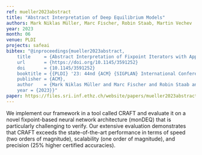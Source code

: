 ```yaml
---
ref: mueller2023abstract
title: "Abstract Interpretation of Deep Equilibrium Models"
authors: Mark Niklas Müller, Marc Fischer, Robin Staab, Martin Vechev
year: 2023
month: 06
venue: PLDI 
projects: safeai
bibtex: "@inproceedings{mueller2023abstract,
	title     = {Abstract Interpretation of Fixpoint Iterators with Applications to Neural Networks},
  	url       = {https://doi.org/10.1145/3591252}
  	doi       = {10.1145/3591252}
	booktitle = {{PLDI} '23: 44nd {ACM} {SIGPLAN} International Conference on Programming Language Design and Implementation, Orlando, Florida, United States June 17-21, 2023},
	publisher = {ACM},
	author    = {Mark Niklas Müller and Marc Fischer and Robin Staab and Martin T. Vechev},
	year = {2023}}"
paper: https://files.sri.inf.ethz.ch/website/papers/mueller2023abstract.pdf
---
```


We implement our framework in a tool called CRAFT and evaluate it on a novel fixpoint-based neural network architecture (monDEQ) that is particularly challenging to verify. Our extensive evaluation demonstrates that CRAFT exceeds the state-of-the-art performance in terms of speed (two orders of magnitude), scalability (one order of magnitude), and precision (25% higher certified accuracies).

